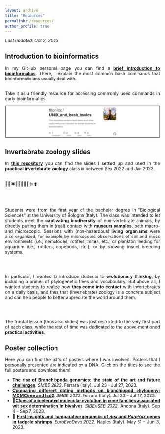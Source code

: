 ```yaml
---
layout: archive
title: "Resources"
permalink: /resources/
author_profile: true
---
```


*Last updated: Oct 2, 2023*

## Introduction to bioinformatics

<div style="text-align: justify">
In my GitHub personal page you can find a <b><a href="https://github.com/filonico/UNIX_and_bash_basics">brief introduction to bioinformatics</a></b>. There, I explain the most common bash commands that bioinformaticians usually deal with.
      
<br />
<br />

Take it as a friendly resource for accessing commonly used commands in early bioinformatics.
</div>

[![bash github tutorial](/images/bashTutorial_preview.png)](https://github.com/filonico/UNIX_and_bash_basics)


## Invertebrate zoology slides

<div style="text-align: justify">
In <b><a href="https://drive.google.com/drive/folders/1Vz8-VQQ6qxYCR_4ogqrV-s6o9-4FaFsh?usp=sharing">this repository</a></b> you can find the slides I settled up and used in the <b>practical invertebrate zoology</b> class in between Sep 2022 and Jan 2023.
      
<br />
<br />

🪸🐙🕷️🦑🦪🦂🐌🐜🪱🪰
      
<br />
<br />

Students were from the first year of the bachelor degree in "Biological Sciences" at the University of Bologna (Italy). The class was intended to let students meet the <b>captivating biodiversity</b> of non-vertebrate animals, by directly putting them in (real) contact with <b>museum samples</b>, both macro- and microscopic. Sessions with (non-hazardous) <b>living organisms</b> were also organized, for example by microscopic observations of soil and moss environments (i.e., nematodes, rotifers, mites, etc.) or plankton feeding for aquarium (i.e., rotifers, copepods, etc.), or by showing insect breeding systems.
      
<br />
<br />

In particular, I wanted to introduce students to <b>evolutionary thinking</b>, by including a primer of phylogenetic trees and vocaboulary. But above all, I wanted students to realize how <b>they come into contact</b> with invertebrates on a daily basis, and thus that (invertebrate) zoology is a concrete subject and can help people to better appreciate the world around them.
      
<br />
<br />

The frontal lesson (thus also slides) was just restricted to the very first part of each class, while the rest of time was dedicated to the above-mentioned <b>practical activities</b>.

</div>

## Poster collection

<div style="text-align: justify">
Here you can find the pdfs of posters where I was involved. Posters that I personally presented are indicated by a DNA. Click on the titles to see the full posters and download them!

<ul>
<li><b><a href="https://www.dropbox.com/scl/fi/ow656z01n0angxgva9mi6/poster_genomeStasis_branchiopoda.png?rlkey=h8ft56bko507ifu4onv5zvzgy&dl=0" target="_blank">The rise of Branchiopoda genomics: the state of the art and future challenges</a></b>. <i>SMBE 2023</i>. Ferrara (Italy). Jul 23 – Jul 27, 2023.</li>

<li><b><a href="https://www.dropbox.com/scl/fi/prgmeklrss49mmag6ektg/poster_MCMCtree_branchiopoda.png?rlkey=pagr87kmh4wnnaajiuerd19y6&dl=0" target="_blank">Comparing different dating methods on branchiopod phylogeny: MCMCtree and lsd2</a></b>. <i>SMBE 2023</i>. Ferrara (Italy). Jul 23 – Jul 27, 2023.</li>

<li>🧬<b><a href="https://www.dropbox.com/s/mnnv02fmke5gzum/poster_SRG_bivalvia.png?dl=0" target="_blank">Clues of accelerated molecular evolution in gene families associated wit sex determination in bivalves</a></b>. <i>SIBE/ISEB 2022</i>. Ancona (Italy). Sep 4 – Sep 7, 2023.

<li>🧬 <b><a href="https://www.dropbox.com/s/801icyhy6pjq7l6/poster_HPHG_branchiopoda.png?dl=0" target="_blank">First insights and comparative genomics of <i>Hox</i> and <i>ParaHox</i> genes in tadpole shrimps</a></b>. <i>EuroEvoDevo 2022</i>. Naples (Italy). May 31 – Jun 3, 2023.
</ul>
</div>